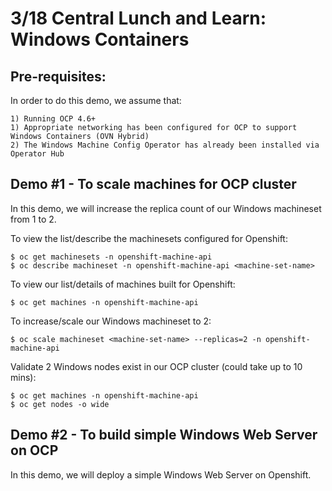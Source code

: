 # 3/18 Central Lunch and Learn: Windows Containers

## Pre-requisites:
In order to do this demo, we assume that:
```
1) Running OCP 4.6+
1) Appropriate networking has been configured for OCP to support Windows Containers (OVN Hybrid)
2) The Windows Machine Config Operator has already been installed via Operator Hub
```

## Demo #1 - To scale machines for OCP cluster
In this demo, we will increase the replica count of our Windows machineset from 1 to 2.

To view the list/describe the machinesets configured for Openshift: 
```
$ oc get machinesets -n openshift-machine-api
$ oc describe machineset -n openshift-machine-api <machine-set-name>
```

To view our list/details of machines built for Openshift: 
```
$ oc get machines -n openshift-machine-api
```

To increase/scale our Windows machineset to 2: 
```
$ oc scale machineset <machine-set-name> --replicas=2 -n openshift-machine-api
```

Validate 2 Windows nodes exist in our OCP cluster (could take up to 10 mins):
```
$ oc get machines -n openshift-machine-api
$ oc get nodes -o wide
```

## Demo #2 - To build simple Windows Web Server on OCP
In this demo, we will deploy a simple Windows Web Server on Openshift.

